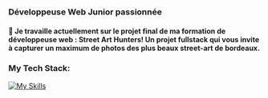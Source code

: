 ### Développeuse Web Junior passionnée 
#### 🔭 Je travaille actuellement sur le projet final de ma formation de développeuse web : Street Art Hunters! Un projet fullstack qui vous invite à capturer un maximum de photos des plus beaux street-art de bordeaux.
### My Tech Stack:
[![My Skills](https://skillicons.dev/icons?i=html,css,js,react,nodejs,express,mysql,docker,git)](https://skillicons.dev)

<!--
**LeslieCore34/LeslieCore34** is a ✨ _special_ ✨ repository because its `README.md` (this file) appears on your GitHub profile.

Here are some ideas to get you started:


- 🌱 I’m currently learning ...
- 👯 I’m looking to collaborate on ...
- 🤔 I’m looking for help with ...
- 💬 Ask me about ...
- 📫 How to reach me: ...
- 😄 Pronouns: ...
- ⚡ Fun fact: ...
-->

